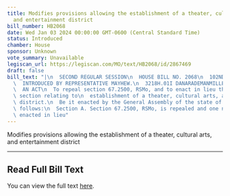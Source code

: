```yaml
---
title: Modifies provisions allowing the establishment of a theater, cultural arts,
  and entertainment district
bill_number: HB2068
date: Wed Jan 03 2024 00:00:00 GMT-0600 (Central Standard Time)
status: Introduced
chamber: House
sponsor: Unknown
vote_summary: Unavailable
legiscan_url: https://legiscan.com/MO/text/HB2068/id/2867469
draft: false
bill_text: "|\n  SECOND REGULAR SESSION\n  HOUSE BILL NO. 2068\n  102ND GENERAL ASSEMBLY\n\
  \  INTRODUCED BY REPRESENTATIVE MAYHEW.\n  3218H.01I DANARADEMANMILLER,ChiefClerk\n\
  \  AN ACT\n  To repeal section 67.2500, RSMo, and to enact in lieu thereof one new\
  \ section relating to\n  establishment of a theater, cultural arts, and entertainment\
  \ district.\n  Be it enacted by the General Assembly of the state of Missouri, as\
  \ follows:\n  Section A. Section 67.2500, RSMo, is repealed and one new section\
  \ enacted in lieu"
---
```

Modifies provisions allowing the establishment of a theater, cultural arts, and entertainment district

---

## Read Full Bill Text

You can view the full text [here](https://legiscan.com/MO/text/HB2068/id/2867469).
